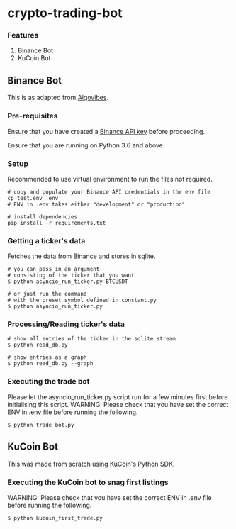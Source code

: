 # crypto-trading-bot

### Features
1. Binance Bot
2. KuCoin Bot


## Binance Bot
This is as adapted from [Algovibes](https://www.youtube.com/watch?v=rc_Y6rdBqXM&amp;t=451s&amp;ab_channel=Algovibes).

### Pre-requisites
Ensure that you have created a [Binance API key](https://www.binance.com/en/my/settings/api-management) before proceeding.

Ensure that you are running on Python 3.6 and above.

### Setup
Recommended to use virtual environment to run the files not required.
```
# copy and populate your Binance API credentials in the env file
cp test.env .env
# ENV in .env takes either "development" or "production"

# install dependencies
pip install -r requirements.txt
```

### Getting a ticker's data
Fetches the data from Binance and stores in sqlite.
```
# you can pass in an argument 
# consisting of the ticker that you want
$ python asyncio_run_ticker.py BTCUSDT

# or just run the command
# with the preset symbol defined in constant.py
$ python asyncio_run_ticker.py
```

### Processing/Reading ticker's data
```
# show all entries of the ticker in the sqlite stream
$ python read_db.py

# show entries as a graph
$ python read_db.py --graph
```

### Executing the trade bot
Please let the asyncio_run_ticker.py script run for a few minutes first before initialising this script.
WARNING: Please check that you have set the correct ENV in .env file before running the following.
```
$ python trade_bot.py
```

## KuCoin Bot
This was made from scratch using KuCoin's Python SDK.

### Executing the KuCoin bot to snag first listings
WARNING: Please check that you have set the correct ENV in .env file before running the following.
```
$ python kucoin_first_trade.py
```
